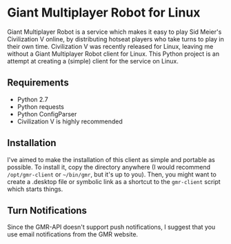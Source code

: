 Giant Multiplayer Robot for Linux
=========

Giant Multiplayer Robot is a service which makes it easy to play Sid Meier's Civilization V online, by distributing hotseat players who take turns to play in their own time. Civilization V was recently released for Linux, leaving me without a Giant Multiplayer Robot client for Linux. This Python project is an attempt at creating a (simple) client for the service on Linux.

Requirements
------------

 * Python 2.7
 * Python requests
 * Python ConfigParser
 * Civilization V is highly recommended

Installation
------------

I've aimed to make the installation of this client as simple and portable as possible. To install it, copy the directory anywhere (I would recommend `/opt/gmr-client` or `~/bin/gmr`, but it's up to you). Then, you might want to create a .desktop file or symbolic link as a shortcut to the `gmr-client` script which starts things.

Turn Notifications
------------
Since the GMR-API doesn't support push notifications, I suggest that you use email notifications from the GMR website.
